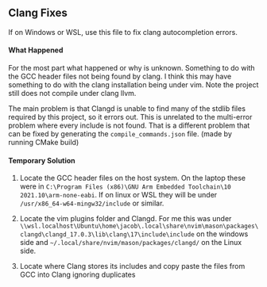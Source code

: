 ## Clang Fixes
If on Windows or WSL, use this file to fix clang autocompletion errors.

#### What Happened
For the most part what happened or why is unknown. Something to do with the GCC header files not being found by clang. I think this may have something to do with the clang installation being under vim. Note the project still does not compile under clang llvm.

The main problem is that Clangd is unable to find many of the stdlib files required by this project, so it errors out. This is unrelated to the multi-error problem where every include is not found. That is a different problem that can be fixed by generating the `compile_commands.json` file. (made by running CMake build)

#### Temporary Solution
1. Locate the GCC header files on the host system. On the laptop these were in `C:\Program Files (x86)\GNU Arm Embedded Toolchain\10 2021.10\arm-none-eabi`. If on linux or WSL they will be under `/usr/x86_64-w64-mingw32/include` or similar.

2. Locate the vim plugins folder and Clangd. For me this was under `\\wsl.localhost\Ubuntu\home\jacob\.local\share\nvim\mason\packages\clangd\clangd_17.0.3\lib\clang\17\include\include` on the windows side and `~/.local/share/nvim/mason/packages/clangd/` on the Linux side.

3. Locate where Clang stores its includes and copy paste the files from GCC into Clang ignoring duplicates
